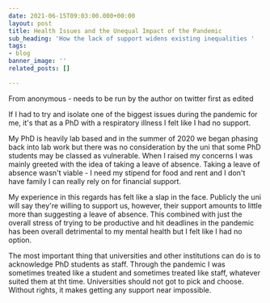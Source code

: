 ```yaml
---
date: 2021-06-15T09:03:00.000+00:00
layout: post
title: Health Issues and the Unequal Impact of the Pandemic
sub_heading: 'How the lack of support widens existing inequalities '
tags:
- blog
banner_image: ''
related_posts: []

---
```

From anonymous - needs to be run by the author on twitter first as edited

If I had to try and isolate one of the biggest issues during the pandemic for me, it's that as a PhD with a respiratory illness I felt like I had no support.

My PhD is heavily lab based and in the summer of 2020 we began phasing back into lab work but there was no consideration by the uni that some PhD students may be classed as vulnerable. When I raised my concerns I was mainly greeted with the idea of taking a leave of absence. Taking a leave of absence wasn't viable - I need my stipend for food and rent and I don't have family I can really rely on for financial support.

My experience in this regards has felt like a slap in the face. Publicly the uni will say they're willing to support us, however, their support amounts to little more than suggesting a leave of absence. This combined with just the overall stress of trying to be productive and hit deadlines in the pandemic has been overall detrimental to my mental health but I felt like I had no option.

The most important thing that universities and other institutions can do is to acknowledge PhD students as staff. Through the pandemic I was sometimes treated like a student and sometimes treated like staff, whatever suited them at tht time. Universities should not got to pick and choose. Without rights, it makes getting any support near impossible.